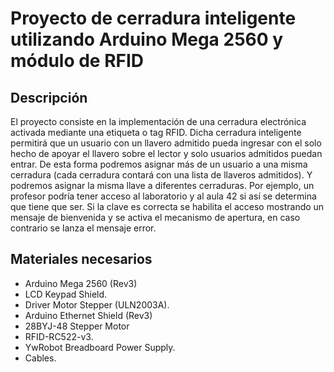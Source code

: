 # Proyecto de cerradura inteligente utilizando Arduino Mega 2560 y módulo de RFID

## Descripción 

El proyecto consiste en la implementación de una cerradura electrónica activada mediante una etiqueta o tag RFID.
Dicha cerradura inteligente permitirá que un usuario con un llavero admitido pueda ingresar con el solo hecho de apoyar el llavero sobre el lector y solo usuarios admitidos puedan entrar. De esta forma podremos asignar más de un usuario a una misma cerradura (cada cerradura contará con una lista de llaveros admitidos). Y podremos asignar la misma llave a diferentes cerraduras. Por ejemplo, un profesor podría tener acceso al laboratorio y al aula 42 si así se determina que tiene que ser.
Si la clave es correcta se habilita el acceso mostrando un mensaje de bienvenida y se activa el mecanismo de apertura, en caso contrario se lanza el mensaje error.

## Materiales necesarios

- Arduino Mega 2560 (Rev3)
- LCD Keypad Shield.
- Driver Motor Stepper (ULN2003A).
- Arduino Ethernet Shield (Rev3)
- 28BYJ-48 Stepper Motor
- RFID-RC522-v3.
- YwRobot Breadboard Power Supply.
- Cables.
